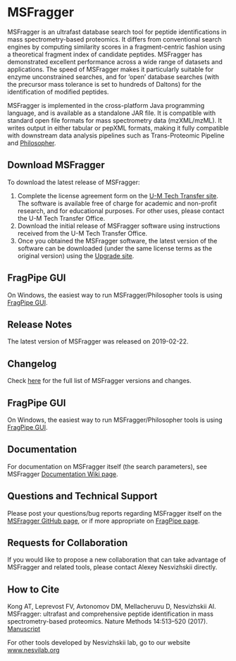 # MSFragger
MSFragger is an ultrafast database search tool for peptide identifications in mass spectrometry-based proteomics.  It differs from conventional search engines by computing similarity scores in a fragment-centric fashion using a theoretical fragment index of candidate peptides. MSFragger has demonstrated excellent performance across a wide range of datasets and applications. The speed of MSFragger makes it particularly suitable for enzyme unconstrained searches, and for ‘open’ database searches (with the precursor mass tolerance is set to hundreds of Daltons) for the identification of modified peptides. 

MSFragger is implemented in the cross-platform Java programming language, and is available as a standalone JAR file. It is compatible with standard open file formats for mass spectrometry data (mzXML/mzML). It writes output in either tabular or pepXML formats, making it fully compatible with downstream data analysis pipelines such as Trans-Proteomic Pipeline and [Philosopher](https://nesvilab.github.io/philosopher/).

## Download MSFragger
To download the latest release of MSFragger:
1.	Complete the license agreement form on the [U-M Tech Transfer site](http://inventions.umich.edu/technologies/7143_msfragger-ultrafast-and-comprehensive-identification-of-peptides-from-tandem-mass-spectra). The software is available free of charge for academic and non-profit research, and for educational purposes. For other uses, please contact the U-M Tech Transfer Office.
2.	Download the initial release of MSFragger software using instructions received from the U-M Tech Transfer Office.
3.	Once you obtained the MSFragger software, the latest version of the software can be downloaded (under the same license terms as the original version) using the [Upgrade site](https://msfragger.arsci.com/upgrader/). 

## FragPipe GUI
 On Windows, the easiest way to run MSFragger/Philosopher tools is using [FragPipe GUI](https://github.com/Nesvilab/FragPipe).

## Release Notes
The latest version of MSFragger was released on 2019-02-22.

## Changelog
Check [here](CHANGELOG.md) for the full list of MSFragger versions and changes.

## FragPipe GUI
 On Windows, the easiest way to run MSFragger/Philosopher tools is using [FragPipe GUI](https://github.com/Nesvilab/FragPipe).
 
## Documentation
For documentation on MSFragger itself (the search parameters), see MSFragger [Documentation Wiki page](https://github.com/Nesvilab/MSFragger/wiki).  

## Questions and Technical Support
Please post your questions/bug reports regarding MSFragger itself on the [MSFragger GitHub page](https://github.com/Nesvilab/MSFragger), or if more appropriate on [FragPipe page](https://github.com/Nesvilab/FragPipe).

## Requests for Collaboration
If you would like to propose a new collaboration that can take advantage of MSFragger and related tools, please contact Alexey Nesvizhskii directly. 

## How to Cite
Kong AT, Leprevost FV, Avtonomov DM, Mellacheruvu D, Nesvizhskii AI. MSFragger: ultrafast and comprehensive peptide identification in mass spectrometry-based proteomics. Nature Methods 14:513–520 (2017). [Manuscript](https://www.nature.com/articles/nmeth.4256) 

For other tools developed by Nesvizhskii lab, go to our website www.nesvilab.org
